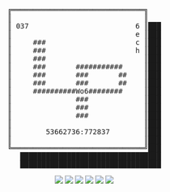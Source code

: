 <pre align="center">
╔═══════════════════════════════╗   
║                               ║   
║ 037                         6 ║███
║                             e ║███
║     ###                     c ║███
║     ###                     h ║███
║     ###                       ║███
║     ###       ###########     ║███
║     ###       ###       ##    ║███
║     ###       ###       ##    ║███
║     ##########Wo6########     ║███
║               ###             ║███
║               ###             ║███
║               ###             ║███
║                               ║███
║        53662736:772837        ║███
║                               ║███
╚═══════════════════════════════╝███
   █████████████████████████████████
   █████████████████████████████████
</pre>
<div align="center"><img src="https://img.shields.io/badge/L-6-green"> <img src="https://img.shields.io/badge/S-5-teal"> <img src="https://img.shields.io/badge/H-4-purple"> <img src="https://img.shields.io/badge/N-5-white"> <img src="https://img.shields.io/badge/K-6-blue"> <img src="https://img.shields.io/badge/E-5-orange"></div>
